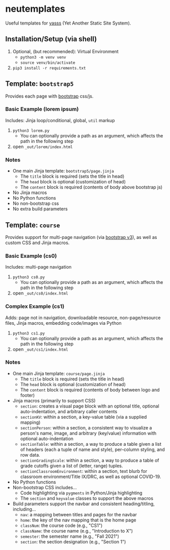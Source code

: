# neutemplates

Useful templates for [yasss](https://github.com/natederbinsky/yasss) (Yet Another Static Site System).

## Installation/Setup (via shell)
1. Optional, (but recommended): Virtual Environment
   - `python3 -m venv venv`
   - `source venv/bin/activate`
2. `pip3 install -r requirements.txt`

## Template: `bootstrap5`
Provides each page with [bootstrap](https://getbootstrap.com) css/js.

### Basic Example (lorem ipsum)
Includes: Jinja loop/conditional, global, `util` markup
1. `python3 lorem.py`
   - You can optionally provide a path as an argument, which affects the path in the following step
2. open `_out/lorem/index.html`

### Notes
- One main Jinja template: `bootstrap5/page.jinja`
   - The `title` block is required (sets the title in head)
   - The `head` block is optional (customization of head)
   - The `content` block is required (contents of body above bootstrap js)
- No Jinja macros
- No Python functions
- No non-bootstrap css
- No extra build parameters

## Template: `course`
Provides support for multi-page navigation (via [bootstrap v3](https://getbootstrap.com/docs/3.4/)), as well as custom CSS and Jinja macros.

### Basic Example (cs0)
Includes: multi-page navigation
1. `python3 cs0.py`
   - You can optionally provide a path as an argument, which affects the path in the following step
2. open `_out/cs0/index.html`

### Complex Example (cs1)
Adds: page not in navigation, downloadable resource, non-page/resource files, Jinja macros, embedding code/images via Python
1. `python3 cs1.py`
   - You can optionally provide a path as an argument, which affects the path in the following step
2. open `_out/cs1/index.html`

### Notes
- One main Jinja template: `course/page.jinja`
   - The `title` block is required (sets the title in head)
   - The `head` block is optional (customization of head)
   - The `content` block is required (contents of body between logo and footer)
- Jinja macros (primarily to support CSS)
   - `section`: creates a visual page block with an optional title, optional auto-indentation, and arbitrary caller contents
   - `sectionKV`: within a section, a key-value table (via a supplied mapping)
   - `sectionPerson`: within a section, a consistent way to visualize a person's name, image, and arbitrary (key/value) information with optional auto-indentation
   - `sectionTable`: within a section, a way to produce a table given a list of headers (each a tuple of name and style), per-column styling, and row data.
   - `sectionGradingScale`: within a section, a way to produce a table of grade cutoffs given a list of (letter, range) tuples.
   - `sectionClassroomEnvironment`: within a section, text blurb for classroom environment/Title IX/DRC, as well as optional COVID-19.
- No Python functions
- Non-bootstrap CSS includes...
   - Code highlighting via `pygments` in Python/Jinja highlighting
   - The `section` and `keyvalue` classes to support the above macros
- Build parameters support the navbar and consistent heading/titling, including...
   - `nav`: a mapping between titles and pages for the navbar
   - `home`: the key of the nav mapping that is the home page
   - `classNum`: the course code (e.g., "CS1")
   - `className`: the course name (e.g., "Introduction to X")
   - `semester`: the semester name (e.g., "Fall 2021")
   - `section`: the section designation (e.g., "Section 1")

